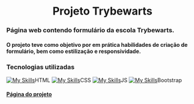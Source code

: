 <h1 align='center'>Projeto Trybewarts </h1>

### Página web contendo formulário da escola Trybewarts.

  <summary><h4>O projeto teve como objetivo por em prática habilidades de criação de formulário, bem como estilização e responsividade.</h4></summary>

  <summary><h3>Tecnologias utilizadas</h3></summary>
  
  [![My Skills](https://skillicons.dev/icons?i=j,html)](https://skillicons.dev)HTML
  [![My Skills](https://skillicons.dev/icons?i=j,css)](https://skillicons.dev)CSS
  [![My Skills](https://skillicons.dev/icons?i=j,js)](https://skillicons.dev)JS
  [![My Skills](https://skillicons.dev/icons?i=j,bootstrap)](https://skillicons.dev)Bootstrap

	
#### <a href="https://felipelimar.github.io/trybewarts/">Página do projeto</a>
